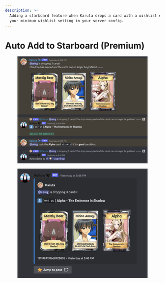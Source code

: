 ```yaml
---
description: >-
  Adding a starboard feature when Karuta drops a card with a wishlist exceeding
  your minimum wishlist setting in your server config.
---
```


# Auto Add to Starboard (Premium)

<figure><img src="../../.gitbook/assets/image (2) (1) (1) (1) (1).png" alt=""><figcaption></figcaption></figure>

<figure><img src="../../.gitbook/assets/image (12).png" alt=""><figcaption></figcaption></figure>

